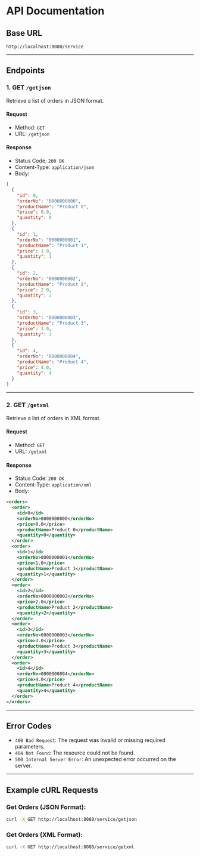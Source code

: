 # API Documentation

## Base URL
`http://localhost:8080/service`

---

## Endpoints

### 1. **GET** `/getjson`
Retrieve a list of orders in JSON format.

#### Request
- Method: `GET`
- URL: `/getjson`

#### Response
- Status Code: `200 OK`
- Content-Type: `application/json`
- Body:
```json
[
  {
    "id": 0,
    "orderNo": "0000000000",
    "productName": "Product 0",
    "price": 0.0,
    "quantity": 0
  },
  {
    "id": 1,
    "orderNo": "0000000001",
    "productName": "Product 1",
    "price": 1.0,
    "quantity": 1
  },
  {
    "id": 2,
    "orderNo": "0000000002",
    "productName": "Product 2",
    "price": 2.0,
    "quantity": 2
  },
  {
    "id": 3,
    "orderNo": "0000000003",
    "productName": "Product 3",
    "price": 3.0,
    "quantity": 3
  },
  {
    "id": 4,
    "orderNo": "0000000004",
    "productName": "Product 4",
    "price": 4.0,
    "quantity": 4
  }
]
```

---

### 2. **GET** `/getxml`
Retrieve a list of orders in XML format.

#### Request
- Method: `GET`
- URL: `/getxml`

#### Response
- Status Code: `200 OK`
- Content-Type: `application/xml`
- Body:
```xml
<orders>
  <order>
    <id>0</id>
    <orderNo>0000000000</orderNo>
    <price>0.0</price>
    <productName>Product 0</productName>
    <quantity>0</quantity>
  </order>
  <order>
    <id>1</id>
    <orderNo>0000000001</orderNo>
    <price>1.0</price>
    <productName>Product 1</productName>
    <quantity>1</quantity>
  </order>
  <order>
    <id>2</id>
    <orderNo>0000000002</orderNo>
    <price>2.0</price>
    <productName>Product 2</productName>
    <quantity>2</quantity>
  </order>
  <order>
    <id>3</id>
    <orderNo>0000000003</orderNo>
    <price>3.0</price>
    <productName>Product 3</productName>
    <quantity>3</quantity>
  </order>
  <order>
    <id>4</id>
    <orderNo>0000000004</orderNo>
    <price>4.0</price>
    <productName>Product 4</productName>
    <quantity>4</quantity>
  </order>
</orders>
```

---

## Error Codes

- `400 Bad Request`: The request was invalid or missing required parameters.
- `404 Not Found`: The resource could not be found.
- `500 Internal Server Error`: An unexpected error occurred on the server.

---

## Example cURL Requests

### Get Orders (JSON Format):
```bash
curl -X GET http://localhost:8080/service/getjson
```

### Get Orders (XML Format):
```bash
curl -X GET http://localhost:8080/service/getxml
```

